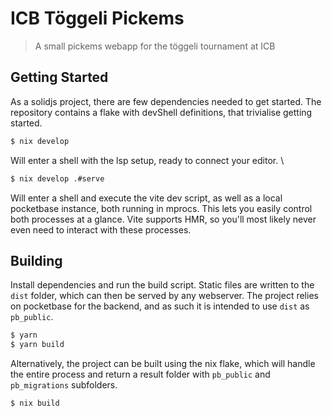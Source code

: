 # ICB Töggeli Pickems
> A small pickems webapp for the töggeli tournament at ICB

## Getting Started
As a solidjs project, there are few dependencies needed to get started. The repository contains a flake with devShell definitions, that trivialise getting started.
```bash
$ nix develop
```
Will enter a shell with the lsp setup, ready to connect your editor. \

```bash
$ nix develop .#serve
```
Will enter a shell and execute the vite dev script, as well as a local pocketbase instance, both running in mprocs. This lets you easily control both processes at a glance. Vite supports HMR, so you'll most likely never even need to interact with these processes.

## Building
Install dependencies and run the build script. Static files are written to the `dist` folder, which can then be served by any webserver. The project relies on pocketbase for the backend, and as such it is intended to use `dist` as `pb_public`.
```bash
$ yarn
$ yarn build
```

Alternatively, the project can be built using the nix flake, which will handle the entire process and return a result folder with `pb_public` and `pb_migrations` subfolders.
```bash
$ nix build
```
